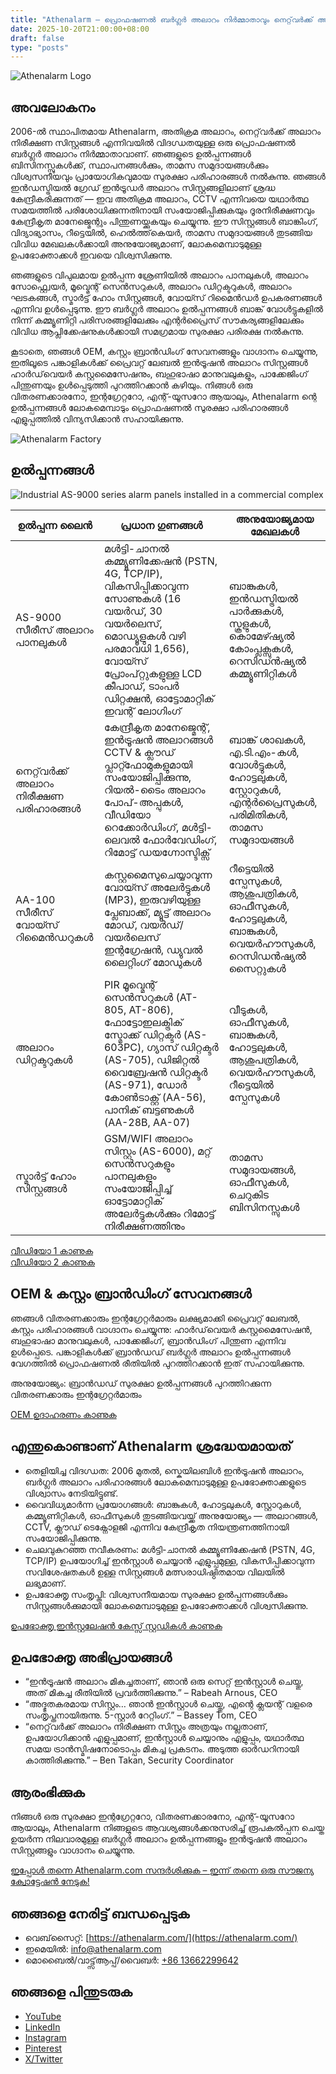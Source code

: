 ```yaml
---
title: "Athenalarm – പ്രൊഫഷണൽ ബർഗ്ലർ അലാറം നിർമ്മാതാവും നെറ്റ്‌വർക്ക് അലാറം നിരീക്ഷണ പരിഹാരങ്ങളും"
date: 2025-10-20T21:00:00+08:00
draft: false
type: "posts"
---
```


![Athenalarm Logo](https://athenalarm.com/wp-content/uploads/2025/05/athenalarm_home.png)

## അവലോകനം

2006-ൽ സ്ഥാപിതമായ Athenalarm, അതിക്രമ അലാറം, നെറ്റ്‌വർക്ക് അലാറം നിരീക്ഷണ സിസ്റ്റങ്ങൾ എന്നിവയിൽ വിദഗ്ധതയുള്ള ഒരു പ്രൊഫഷണൽ ബർഗ്ലർ അലാറം നിർമ്മാതാവാണ്. ഞങ്ങളുടെ ഉൽപ്പന്നങ്ങൾ ബിസിനസ്സുകൾക്ക്, സ്ഥാപനങ്ങൾക്കും, താമസ സമുദായങ്ങൾക്കും വിശ്വസനീയവും പ്രായോഗികവുമായ സുരക്ഷാ പരിഹാരങ്ങൾ നൽകുന്നു. ഞങ്ങൾ ഇൻഡസ്ട്രിയൽ ഗ്രേഡ് ഇൻട്രൂഡർ അലാറം സിസ്റ്റങ്ങളിലാണ് ശ്രദ്ധ കേന്ദ്രീകരിക്കുന്നത് — ഇവ അതിക്രമ അലാറം, CCTV എന്നിവയെ യഥാർത്ഥ സമയത്തിൽ പരിശോധിക്കുന്നതിനായി സംയോജിപ്പിക്കുകയും ദൂരനിരീക്ഷണവും കേന്ദ്രീകൃത മാനേജ്മെന്റും പിന്തുണയ്ക്കുകയും ചെയ്യുന്നു. ഈ സിസ്റ്റങ്ങൾ ബാങ്കിംഗ്, വിദ്യാഭ്യാസം, റീട്ടെയിൽ, ഹെൽത്ത്‌കെയർ, താമസ സമുദായങ്ങൾ തുടങ്ങിയ വിവിധ മേഖലകൾക്കായി അനുയോജ്യമാണ്, ലോകമെമ്പാടുമുള്ള ഉപഭോക്താക്കൾ ഇവയെ വിശ്വസിക്കുന്നു.

ഞങ്ങളുടെ വിപുലമായ ഉൽപ്പന്ന ശ്രേണിയിൽ അലാറം പാനലുകൾ, അലാറം സോഫ്റ്റ്വെയർ, മൂവ്മെന്റ് സെൻസറുകൾ, അലാറം ഡിറ്റക്ടറുകൾ, അലാറം ഘടകങ്ങൾ, സ്മാർട്ട് ഹോം സിസ്റ്റങ്ങൾ, വോയ്സ് റിമൈൻഡർ ഉപകരണങ്ങൾ എന്നിവ ഉൾപ്പെടുന്നു. ഈ ബർഗ്ലർ അലാറം ഉൽപ്പന്നങ്ങൾ ബാങ്ക് വോൾട്ടുകളിൽ നിന്ന് കമ്മ്യൂണിറ്റി പരിസരങ്ങളിലേക്കും എന്റർപ്രൈസ് സൗകര്യങ്ങളിലേക്കും വിവിധ ആപ്ലിക്കേഷനുകൾക്കായി സമഗ്രമായ സുരക്ഷാ പരിരക്ഷ നൽകുന്നു.

കൂടാതെ, ഞങ്ങൾ OEM, കസ്റ്റം ബ്രാൻഡിംഗ് സേവനങ്ങളും വാഗ്ദാനം ചെയ്യുന്നു, ഇതിലൂടെ പങ്കാളികൾക്ക് പ്രൈവറ്റ് ലേബൽ ഇൻട്രൂഷൻ അലാറം സിസ്റ്റങ്ങൾ ഹാർഡ്‌വെയർ കസ്റ്റമൈസേഷനും, ബഹുഭാഷാ മാനുവലുകളും, പാക്കേജിംഗ് പിന്തുണയും ഉൾപ്പെടുത്തി പുറത്തിറക്കാൻ കഴിയും. നിങ്ങൾ ഒരു വിതരണക്കാരനോ, ഇന്റഗ്രേറ്ററോ, എന്റ്-യൂസറോ ആയാലും, Athenalarm ന്റെ ഉൽപ്പന്നങ്ങൾ ലോകമെമ്പാടും പ്രൊഫഷണൽ സുരക്ഷാ പരിഹാരങ്ങൾ എളുപ്പത്തിൽ വിന്യസിക്കാൻ സഹായിക്കുന്നു.

![Athenalarm Factory](https://athenalarm.com/wp-content/uploads/2022/05/Athenalarm-factory-03-540.jpg)

## ഉൽപ്പന്നങ്ങൾ

![Industrial AS-9000 series alarm panels installed in a commercial complex](https://athenalarm.com/wp-content/uploads/2022/05/Athenalarm-burglar-alarms-1024.jpg)

| ഉൽപ്പന്ന ലൈൻ | പ്രധാന ഗുണങ്ങൾ | അനുയോജ്യമായ മേഖലകൾ |
|--------------|-------------|-----------|
| AS-9000 സീരീസ് അലാറം പാനലുകൾ | മൾട്ടി-ചാനൽ കമ്മ്യൂണിക്കേഷൻ (PSTN, 4G, TCP/IP), വികസിപ്പിക്കാവുന്ന സോണുകൾ (16 വയർഡ്, 30 വയർലെസ്, മൊഡ്യൂളുകൾ വഴി പരമാവധി 1,656), വോയ്സ് പ്രോംപ്റ്റുകളുള്ള LCD കീപാഡ്, ടാംപർ ഡിറ്റക്ഷൻ, ഓട്ടോമാറ്റിക് ഇവന്റ് ലോഗിംഗ് | ബാങ്കുകൾ, ഇൻഡസ്ട്രിയൽ പാർക്കുകൾ, സ്കൂളുകൾ, കൊമേഴ്ഷ്യൽ കോംപ്ലക്സുകൾ, റെസിഡൻഷ്യൽ കമ്മ്യൂണിറ്റികൾ |
| നെറ്റ്‌വർക്ക് അലാറം നിരീക്ഷണ പരിഹാരങ്ങൾ | കേന്ദ്രീകൃത മാനേജ്മെന്റ്, ഇൻട്രൂഷൻ അലാറങ്ങൾ CCTV & ക്ലൗഡ് പ്ലാറ്റ്ഫോമുകളുമായി സംയോജിപ്പിക്കുന്നു, റിയൽ-ടൈം അലാറം പോപ്-അപ്പുകൾ, വീഡിയോ റെക്കോർഡിംഗ്, മൾട്ടി-ലെവൽ ഫോർവേഡിംഗ്, റിമോട്ട് ഡയഗ്നോസ്ടിക്സ് | ബാങ്ക് ശാഖകൾ, എ.ടി.എം-കൾ, വോൾട്ടുകൾ, ഹോട്ടലുകൾ, സ്റ്റോറുകൾ, എന്റർപ്രൈസുകൾ, പരിമിതികൾ, താമസ സമുദായങ്ങൾ |
| AA-100 സീരീസ് വോയ്സ് റിമൈൻഡറുകൾ | കസ്റ്റമൈസുചെയ്യാവുന്ന വോയ്സ് അലേർട്ടുകൾ (MP3), ഇരുവഴിയുള്ള പ്ലേബാക്ക്, മ്യൂട്ട് അലാറം മോഡ്, വയർഡ്/വയർലെസ് ഇന്റഗ്രേഷൻ, ഡ്യുവൽ ലൈറ്റിംഗ് മോഡുകൾ | റീട്ടെയിൽ സ്പേസുകൾ, ആശുപത്രികൾ, ഓഫീസുകൾ, ഹോട്ടലുകൾ, ബാങ്കുകൾ, വെയർഹൗസുകൾ, റെസിഡൻഷ്യൽ സൈറ്റുകൾ |
| അലാറം ഡിറ്റക്ടറുകൾ | PIR മൂവ്മെന്റ് സെൻസറുകൾ (AT-805, AT-806), ഫോട്ടോഇലക്ട്രിക് സ്മോക്ക് ഡിറ്റക്ടർ (AS-603PC), ഗ്യാസ് ഡിറ്റക്ടർ (AS-705), ഡിജിറ്റൽ വൈബ്രേഷൻ ഡിറ്റക്ടർ (AS-971), ഡോർ കോൺടാക്റ്റ് (AA-56), പാനിക് ബട്ടണുകൾ (AA-28B, AA-07) | വീടുകൾ, ഓഫീസുകൾ, ബാങ്കുകൾ, ഹോട്ടലുകൾ, ആശുപത്രികൾ, വെയർഹൗസുകൾ, റീട്ടെയിൽ സ്പേസുകൾ |
| സ്മാർട്ട് ഹോം സിസ്റ്റങ്ങൾ | GSM/WIFI അലാറം സിസ്റ്റം (AS-6000), മറ്റ് സെൻസറുകളും പാനലുകളും സംയോജിപ്പിച്ച് ഓട്ടോമാറ്റിക് അലേർട്ടുകൾക്കും റിമോട്ട് നിരീക്ഷണത്തിനും | താമസ സമുദായങ്ങൾ, ഓഫീസുകൾ, ചെറുകിട ബിസിനസ്സുകൾ |

[വീഡിയോ 1 കാണുക](https://www.youtube.com/watch?v=fxNFCblKrTA)  
[വീഡിയോ 2 കാണുക](https://www.youtube.com/watch?v=FouMQpGDZNk)

## OEM & കസ്റ്റം ബ്രാൻഡിംഗ് സേവനങ്ങൾ

ഞങ്ങൾ വിതരണക്കാരും ഇന്റഗ്രേറ്റർമാരും ലക്ഷ്യമാക്കി പ്രൈവറ്റ് ലേബൽ, കസ്റ്റം പരിഹാരങ്ങൾ വാഗ്ദാനം ചെയ്യുന്നു: ഹാർഡ്‌വെയർ കസ്റ്റമൈസേഷൻ, ബഹുഭാഷാ മാനുവലുകൾ, പാക്കേജിംഗ്, ബ്രാൻഡിംഗ് പിന്തുണ എന്നിവ ഉൾപ്പെടെ. പങ്കാളികൾക്ക് ബ്രാൻഡഡ് ബർഗ്ലർ അലാറം ഉൽപ്പന്നങ്ങൾ വേഗത്തിൽ പ്രൊഫഷണൽ രീതിയിൽ പുറത്തിറക്കാൻ ഇത് സഹായിക്കുന്നു.

അനുയോജ്യം: ബ്രാൻഡഡ് സുരക്ഷാ ഉൽപ്പന്നങ്ങൾ പുറത്തിറക്കുന്ന വിതരണക്കാരും ഇന്റഗ്രേറ്റർമാരും

[OEM ഉദാഹരണം കാണുക](https://www.instagram.com/p/CTj0hpEjxJ0/)

## എന്തുകൊണ്ടാണ് Athenalarm ശ്രദ്ധേയമായത്

- തെളിയിച്ച വിദഗ്ധത: 2006 മുതൽ, സ്കെയിലബിൾ ഇൻട്രൂഷൻ അലാറം, ബർഗ്ലർ അലാറം പരിഹാരങ്ങൾ ലോകമെമ്പാടുമുള്ള ഉപഭോക്താക്കളുടെ വിശ്വാസം നേടിയിട്ടുണ്ട്.  
- വൈവിധ്യമാർന്ന പ്രയോഗങ്ങൾ: ബാങ്കുകൾ, ഹോട്ടലുകൾ, സ്റ്റോറുകൾ, കമ്മ്യൂണിറ്റികൾ, ഓഫീസുകൾ തുടങ്ങിയവയ്ക്ക് അനുയോജ്യം — അലാറങ്ങൾ, CCTV, ക്ലൗഡ് ടെക്നോളജി എന്നിവ കേന്ദ്രീകൃത നിയന്ത്രണത്തിനായി സംയോജിപ്പിക്കുന്നു.  
- ചെലവുകുറഞ്ഞ നവീകരണം: മൾട്ടി-ചാനൽ കമ്മ്യൂണിക്കേഷൻ (PSTN, 4G, TCP/IP) ഉപയോഗിച്ച് ഇൻസ്റ്റാൾ ചെയ്യാൻ എളുപ്പമുള്ള, വികസിപ്പിക്കാവുന്ന സവിശേഷതകൾ ഉള്ള സിസ്റ്റങ്ങൾ മത്സരാധിഷ്ഠിതമായ വിലയിൽ ലഭ്യമാണ്.  
- ഉപഭോക്തൃ സംതൃപ്തി: വിശ്വസനീയമായ സുരക്ഷാ ഉൽപ്പന്നങ്ങൾക്കും സിസ്റ്റങ്ങൾക്കുമായി ലോകമെമ്പാടുമുള്ള ഉപഭോക്താക്കൾ വിശ്വസിക്കുന്നു.

[ഉപഭോക്തൃ ഇൻസ്റ്റലേഷൻ കേസ്സ് സ്റ്റഡികൾ കാണുക](https://www.instagram.com/p/DJ0VWautwqA/?img_index=2)

## ഉപഭോക്തൃ അഭിപ്രായങ്ങൾ

- “ഇൻട്രൂഷൻ അലാറം മികച്ചതാണ്, ഞാൻ ഒരു സെറ്റ് ഇൻസ്റ്റാൾ ചെയ്തു, അത് മികച്ച രീതിയിൽ പ്രവർത്തിക്കുന്നു.” – Rabeah Arnous, CEO  
- “അദ്ഭുതകരമായ സിസ്റ്റം… ഞാൻ ഇൻസ്റ്റാൾ ചെയ്തു, എന്റെ ക്ലയന്റ് വളരെ സംതൃപ്തനായിരുന്നു. 5-സ്റ്റാർ റേറ്റിംഗ്.” – Bassey Tom, CEO  
- “നെറ്റ്‌വർക്ക് അലാറം നിരീക്ഷണ സിസ്റ്റം അത്രയും നല്ലതാണ്, ഉപയോഗിക്കാൻ എളുപ്പമാണ്, ഇൻസ്റ്റാൾ ചെയ്യാനും എളുപ്പം, യഥാർത്ഥ സമയ ട്രാൻസ്മിഷനോടൊപ്പം മികച്ച പ്രകടനം. അടുത്ത ഓർഡറിനായി കാത്തിരിക്കുന്നു.” – Ben Takan, Security Coordinator

## ആരംഭിക്കുക

നിങ്ങൾ ഒരു സുരക്ഷാ ഇന്റഗ്രേറ്ററോ, വിതരണക്കാരനോ, എന്റ്-യൂസറോ ആയാലും, Athenalarm നിങ്ങളുടെ ആവശ്യങ്ങൾക്കനുസരിച്ച് രൂപകൽപ്പന ചെയ്ത ഉയർന്ന നിലവാരമുള്ള ബർഗ്ലർ അലാറം ഉൽപ്പന്നങ്ങളും ഇൻട്രൂഷൻ അലാറം സിസ്റ്റങ്ങളും വാഗ്ദാനം ചെയ്യുന്നു.

[ഇപ്പോൾ തന്നെ Athenalarm.com സന്ദർശിക്കുക – ഇന്ന് തന്നെ ഒരു സൗജന്യ ക്വോട്ടേഷൻ നേടുക!](https://athenalarm.com/)

## ഞങ്ങളെ നേരിട്ട് ബന്ധപ്പെടുക

- വെബ്‌സൈറ്റ്: [https://athenalarm.com/](https://athenalarm.com/)  
- ഇമെയിൽ: [info@athenalarm.com](mailto:info@athenalarm.com)  
- മൊബൈൽ/വാട്ട്സ്ആപ്പ്/വൈബർ: [+86 13662299642](https://api.whatsapp.com/send?phone=8613662299642)

## ഞങ്ങളെ പിന്തുടരുക

- [YouTube](https://www.youtube.com/channel/UCP0_Wg3aylBn69eBIH2Fazg)  
- [LinkedIn](https://www.linkedin.com/company/athenalarm/)  
- [Instagram](https://www.instagram.com/athenalarm/)  
- [Pinterest](https://www.pinterest.com/athenalarm/)  
- [X/Twitter](https://x.com/Athenalarm)